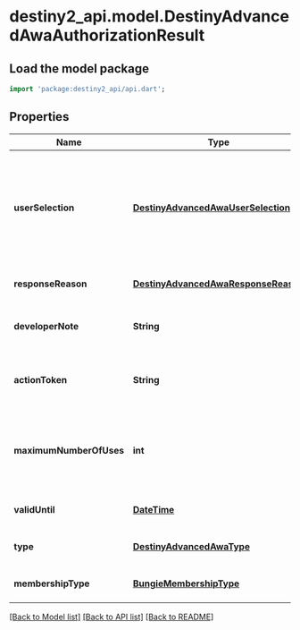 # destiny2_api.model.DestinyAdvancedAwaAuthorizationResult

## Load the model package
```dart
import 'package:destiny2_api/api.dart';
```

## Properties
Name | Type | Description | Notes
------------ | ------------- | ------------- | -------------
**userSelection** | [**DestinyAdvancedAwaUserSelection**](DestinyAdvancedAwaUserSelection.md) | Indication of how the user responded to the request. If the value is \&quot;Approved\&quot; the actionToken will contain the token that can be presented when performing the advanced write action. | [optional] [default to null]
**responseReason** | [**DestinyAdvancedAwaResponseReason**](DestinyAdvancedAwaResponseReason.md) |  | [optional] [default to null]
**developerNote** | **String** | Message to the app developer to help understand the response. | [optional] [default to null]
**actionToken** | **String** | Credential used to prove the user authorized an advanced write action. | [optional] [default to null]
**maximumNumberOfUses** | **int** | This token may be used to perform the requested action this number of times, at a maximum. If this value is 0, then there is no limit. | [optional] [default to null]
**validUntil** | [**DateTime**](DateTime.md) | Time, UTC, when token expires. | [optional] [default to null]
**type** | [**DestinyAdvancedAwaType**](DestinyAdvancedAwaType.md) | Advanced Write Action Type from the permission request. | [optional] [default to null]
**membershipType** | [**BungieMembershipType**](BungieMembershipType.md) | MembershipType from the permission request. | [optional] [default to null]

[[Back to Model list]](../README.md#documentation-for-models) [[Back to API list]](../README.md#documentation-for-api-endpoints) [[Back to README]](../README.md)


